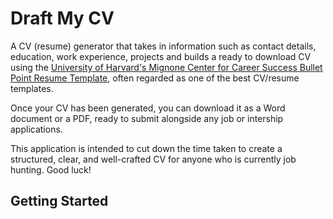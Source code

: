 # Draft My CV
A CV (resume) generator that takes in information such as contact details, education, work experience, projects and builds a ready to download CV using the [University of Harvard's Mignone Center for Career Success Bullet Point Resume Template](https://careerservices.fas.harvard.edu/resources/bullet-point-resume-template/), often regarded as one of the best CV/resume templates.

Once your CV has been generated, you can download it as a Word document or a PDF, ready to submit alongside any job or intership applications.

This application is intended to cut down the time taken to create a structured, clear, and well-crafted CV for anyone who is currently job hunting. Good luck!

## Getting Started
